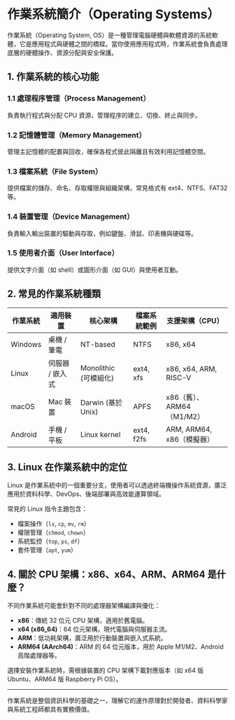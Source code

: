 # 作業系統簡介（Operating Systems）

作業系統（Operating System, OS）是一種管理電腦硬體與軟體資源的系統軟體，它是應用程式與硬體之間的橋樑。當你使用應用程式時，作業系統會負責處理底層的硬體操作、資源分配與安全保護。

## 1. 作業系統的核心功能

### 1.1 處理程序管理（Process Management）

負責執行程式與分配 CPU 資源，管理程序的建立、切換、終止與同步。

### 1.2 記憶體管理（Memory Management）

管理主記憶體的配置與回收，確保各程式彼此隔離且有效利用記憶體空間。

### 1.3 檔案系統（File System）

提供檔案的儲存、命名、存取權限與組織架構，常見格式有 ext4、NTFS、FAT32 等。

### 1.4 裝置管理（Device Management）

負責輸入輸出裝置的驅動與存取，例如鍵盤、滑鼠、印表機與硬碟等。

### 1.5 使用者介面（User Interface）

提供文字介面（如 shell）或圖形介面（如 GUI）與使用者互動。

## 2. 常見的作業系統種類

| 作業系統    | 適用裝置      | 核心架構              | 檔案系統範例     | 支援架構（CPU）             |
| ------- | --------- | ----------------- | ---------- | --------------------- |
| Windows | 桌機 / 筆電   | NT-based          | NTFS       | x86, x64              |
| Linux   | 伺服器 / 嵌入式 | Monolithic (可模組化) | ext4, xfs  | x86, x64, ARM, RISC-V |
| macOS   | Mac 裝置    | Darwin (基於 Unix)  | APFS       | x86（舊）、ARM64（M1/M2）   |
| Android | 手機 / 平板   | Linux kernel      | ext4, f2fs | ARM, ARM64, x86（模擬器）  |

## 3. Linux 在作業系統中的定位

Linux 是作業系統中的一個重要分支，使用者可以透過終端機操作系統資源，廣泛應用於資料科學、DevOps、後端部署與高效能運算領域。

常見的 Linux 指令主題包含：

* 檔案操作（`ls`, `cp`, `mv`, `rm`）
* 權限管理（`chmod`, `chown`）
* 系統監控（`top`, `ps`, `df`）
* 套件管理（`apt`, `yum`）

## 4. 關於 CPU 架構：x86、x64、ARM、ARM64 是什麼？

不同作業系統可能會針對不同的處理器架構編譯與優化：

* **x86**：傳統 32 位元 CPU 架構，適用於舊電腦。
* **x64 (x86\_64)**：64 位元架構，現代電腦與伺服器主流。
* **ARM**：低功耗架構，廣泛用於行動裝置與嵌入式系統。
* **ARM64 (AArch64)**：ARM 的 64 位元版本，用於 Apple M1/M2、Android 高階處理器等。

選擇安裝作業系統時，需根據裝置的 CPU 架構下載對應版本（如 x64 版 Ubuntu、ARM64 版 Raspberry Pi OS）。

---

作業系統是整個資訊科學的基礎之一，理解它的運作原理對於開發者、資料科學家與系統工程師都具有實務價值。
